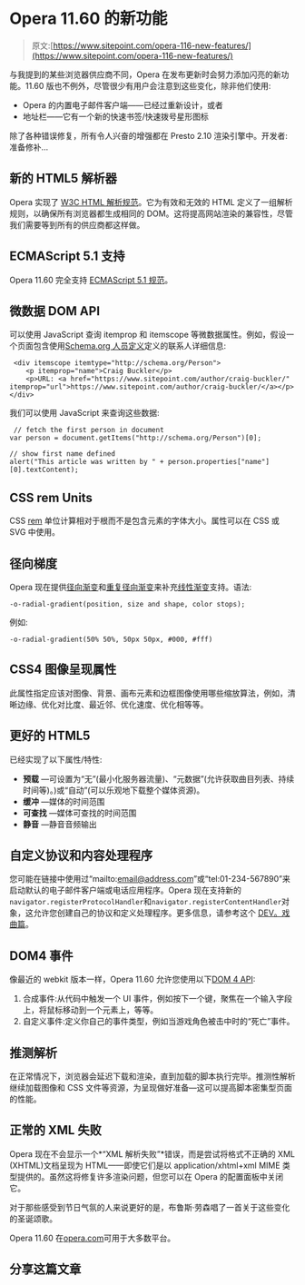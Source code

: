 # Opera 11.60 的新功能

> 原文:[https://www.sitepoint.com/opera-116-new-features/](https://www.sitepoint.com/opera-116-new-features/)

与我提到的某些浏览器供应商不同，Opera 在发布更新时会努力添加闪亮的新功能。11.60 版也不例外，尽管很少有用户会注意到这些变化，除非他们使用:

*   Opera 的内置电子邮件客户端——已经过重新设计，或者
*   地址栏——它有一个新的快速书签/快速拨号星形图标

除了各种错误修复，所有令人兴奋的增强都在 Presto 2.10 渲染引擎中。开发者:准备修补…

## 新的 HTML5 解析器

Opera 实现了 [W3C HTML 解析规范](http://dev.w3.org/html5/spec/parsing.html)。它为有效和无效的 HTML 定义了一组解析规则，以确保所有浏览器都生成相同的 DOM。这将提高网站渲染的兼容性，尽管我们需要等到所有的供应商都这样做。

## ECMAScript 5.1 支持

Opera 11.60 完全支持 [ECMAScript 5.1 规范](http://www.ecma-international.org/publications/standards/Ecma-262.htm)。

## 微数据 DOM API

可以使用 JavaScript 查询 itemprop 和 itemscope 等微数据属性。例如，假设一个页面包含使用[Schema.org 人员定义](http://schema.org/Person)定义的联系人详细信息:

```
 <div itemscope itemtype="http://schema.org/Person">
	<p itemprop="name">Craig Buckler</p>
	<p>URL: <a href="https://www.sitepoint.com/author/craig-buckler/" itemprop="url">https://www.sitepoint.com/author/craig-buckler/</a></p>
</div> 
```

我们可以使用 JavaScript 来查询这些数据:

```
 // fetch the first person in document
var person = document.getItems("http://schema.org/Person")[0];

// show first name defined
alert("This article was written by " + person.properties["name"][0].textContent); 
```

## CSS rem Units

CSS [rem](https://www.w3.org/TR/css3-values/#rem-unit) 单位计算相对于根而不是包含元素的字体大小。属性可以在 CSS 或 SVG 中使用。

## 径向梯度

Opera 现在提供[径向渐变](https://www.w3.org/TR/2011/WD-css3-images-20110217/#radial-gradients)和[重复径向渐变](https://www.w3.org/TR/css3-images/#repeating-gradients)来补充[线性渐变](https://www.w3.org/TR/2011/WD-css3-images-20110217/#linear-gradients)支持。语法:

```
-o-radial-gradient(position, size and shape, color stops);
```

例如:

```
-o-radial-gradient(50% 50%, 50px 50px, #000, #fff)
```

## CSS4 图像呈现属性

此属性指定应该对图像、背景、画布元素和边框图像使用哪些缩放算法，例如，清晰边缘、优化对比度、最近邻、优化速度、优化相等等。

## 更好的 HTML5

<audio>和<video>支持</video></audio>

已经实现了以下属性/特性:

*   **预载** —可设置为“无”(最小化服务器流量)、“元数据”(允许获取曲目列表、持续时间等)。)或“自动”(可以乐观地下载整个媒体资源)。
*   **缓冲** —媒体的时间范围
*   **可查找** —媒体可查找的时间范围
*   **静音** —静音音频输出

## 自定义协议和内容处理程序

您可能在链接中使用过“mailto:email@address.com”或“tel:01-234-567890”来启动默认的电子邮件客户端或电话应用程序。Opera 现在支持新的`navigator.registerProtocolHandler`和`navigator.registerContentHandler`对象，这允许您创建自己的协议和定义处理程序。更多信息，请参考这个 [DEV。戏曲篇](http://dev.opera.com/articles/view/html5-custom-protocol-and-content-handlers/)。

## DOM4 事件

像最近的 webkit 版本一样，Opera 11.60 允许您使用以下[DOM 4 API](https://www.w3.org/TR/domcore/):

1.  合成事件:从代码中触发一个 UI 事件，例如按下一个键，聚焦在一个输入字段上，将鼠标移动到一个元素上，等等。
2.  自定义事件:定义你自己的事件类型，例如当游戏角色被击中时的“死亡”事件。

## 推测解析

在正常情况下，浏览器会延迟下载和渲染，直到加载的脚本执行完毕。推测性解析继续加载图像和 CSS 文件等资源，为呈现做好准备—这可以提高脚本密集型页面的性能。

## 正常的 XML 失败

Opera 现在不会显示一个*“XML 解析失败”*错误，而是尝试将格式不正确的 XML (XHTML)文档呈现为 HTML——即使它们是以 application/xhtml+xml MIME 类型提供的。虽然这将修复许多渲染问题，但您可以在 Opera 的配置面板中关闭它。

对于那些感受到节日气氛的人来说更好的是，布鲁斯·劳森唱了一首关于这些变化的圣诞颂歌。

Opera 11.60 在[opera.com](http://www.opera.com/)可用于大多数平台。

## 分享这篇文章